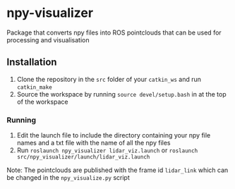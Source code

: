 # npy-visualizer
Package that converts npy files into ROS pointclouds that can be used for processing and visualisation 

## Installation

1. Clone the repository in the ```src``` folder of your ```catkin_ws``` and run ```catkin_make```
2. Source the workspace by running ```source devel/setup.bash``` in at the top of the workspace

### Running
1. Edit the launch file to include the directory containing your npy file names and a txt file with the name of all the npy files
2. Run ```roslaunch npy_visualizer lidar_viz.launch``` or ```roslaunch src/npy_visualizer/launch/lidar_viz.launch ```

Note: The pointclouds are published with the frame id ```lidar_link``` which can be changed in the ```npy_visualize.py``` script

